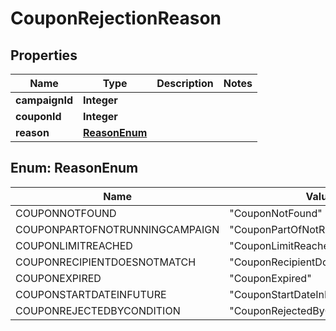 
# CouponRejectionReason

## Properties
Name | Type | Description | Notes
------------ | ------------- | ------------- | -------------
**campaignId** | **Integer** |  | 
**couponId** | **Integer** |  | 
**reason** | [**ReasonEnum**](#ReasonEnum) |  | 


<a name="ReasonEnum"></a>
## Enum: ReasonEnum
Name | Value
---- | -----
COUPONNOTFOUND | &quot;CouponNotFound&quot;
COUPONPARTOFNOTRUNNINGCAMPAIGN | &quot;CouponPartOfNotRunningCampaign&quot;
COUPONLIMITREACHED | &quot;CouponLimitReached&quot;
COUPONRECIPIENTDOESNOTMATCH | &quot;CouponRecipientDoesNotMatch&quot;
COUPONEXPIRED | &quot;CouponExpired&quot;
COUPONSTARTDATEINFUTURE | &quot;CouponStartDateInFuture&quot;
COUPONREJECTEDBYCONDITION | &quot;CouponRejectedByCondition&quot;



